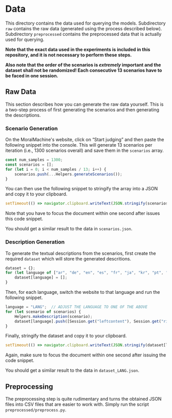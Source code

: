 # Data
This directory contains the data used for querying the models.
Subdirectory `raw` contains the raw data (generated using the process described below).
Subdirectory `preprocessed` contains the preprocessed data that is actually used for querying.

**Note that the exact data used in the experiments is included in this repository, and it is not necessary to perform these steps.**

**Also note that the order of the scenarios is _extremely_ important and the dataset shall not be randomized! Each consecutive 13 scenarios have to be faced in one session.**


## Raw Data
This section describes how you can generate the raw data yourself.
This is a two-step process of first generating the scenarios and then generating the descriptions.

### Scenario Generation
On the MoralMachine's website, click on “Start judging” and then paste the following snippet into the console.
This will generate 13 scenarios per iteration (i.e., 1300 scenarios overall) and save them in the `scenarios` array.

```javascript
const num_samples = 1300;
const scenarios = [];
for (let i = 0; i < num_samples / 13; i++) {
    scenarios.push(...Helpers.generateScenarios());
}
```

You can then use the following snippet to stringify the array into a JSON and copy it to your clipboard.

```javascript
setTimeout(() => navigator.clipboard.writeText(JSON.stringify(scenarios)), 1000);
```

Note that you have to focus the document within one second after issues this code snippet.

You should get a similar result to the data in `scenarios.json`.


### Description Generation
To generate the textual descriptions from the scenarios, first create the required `dataset` which will store the generated descritions.

```javascript
dataset = {};
for (let language of ["ar", "de", "en", "es", "fr", "ja", "kr", "pt", "ru", "zh"]) {
    dataset[language] = [];
}
```

Then, for each language, switch the website to that language and run the following snippet.

```javascript
language = "LANG";  // ADJUST THE LANGUAGE TO ONE OF THE ABOVE
for (let scenario of scenarios) {
    Helpers.makeDescription(scenario);
    dataset[language].push([Session.get("leftcontent"), Session.get("rightcontent")]);
}
```

Finally, stringify the dataset and copy it to your clipboard.

```javascript
setTimeout(() => navigator.clipboard.writeText(JSON.stringify(dataset[language])), 1000)
```

Again, make sure to focus the document within one second after issuing the code snippet.

You should get a similar result to the data in `dataset_LANG.json`.


## Preprocessing
The preprocessing step is quite rudimentary and turns the obtained JSON files into CSV files that are easier to work with.
Simply run the script `preprocessed/preprocess.py`.
